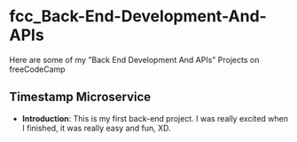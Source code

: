 # fcc_Back-End-Development-And-APIs
Here are some of my "Back End Development And APIs" Projects on freeCodeCamp

## Timestamp Microservice
- **Introduction**: This is my first back-end project. I was really excited when I finished, it was really easy and fun, XD.